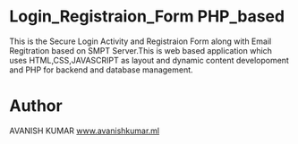# Login_Registraion_Form PHP_based
This is the Secure Login Activity and Registraion Form along with Email Regitration based on SMPT Server.This is web based application which uses HTML,CSS,JAVASCRIPT as layout and dynamic content developoment and PHP for backend and database management. 

# Author
AVANISH KUMAR
www.avanishkumar.ml
